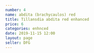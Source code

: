 ```yaml
---
number: 4
name: abdita (brachycaulos) red
title: Tillansdia abdita red enhanced
price: 6
categories: enhnced
date: 2019-11-15 12:00
layout: page
seller: DFG
---
```

